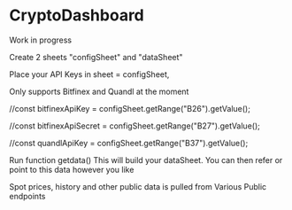 # CryptoDashboard

Work in progress



Create 2 sheets "configSheet" and "dataSheet"

Place your API Keys in sheet = configSheet, 

Only supports Bitfinex and Quandl at the moment

  //const bitfinexApiKey = configSheet.getRange("B26").getValue(); 

  //const bitfinexApiSecret = configSheet.getRange("B27").getValue();

  //const quandlApiKey = configSheet.getRange("B37").getValue();
 
 
Run function getdata()
This will build your dataSheet. You can then refer or point to this data however you like

 
Spot prices, history and other public data is pulled from Various Public endpoints





